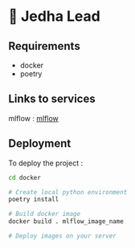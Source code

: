 # 🚀 Jedha Lead

## Requirements

- docker
- poetry

## Links to services

mlflow : [mlflow](https://huggingface.co/spaces/littlerobinson/mlflow)

## Deployment

To deploy the project :

```bash
cd docker

# Create local python environment
poetry install

# Build docker image
docker build . mlflow_image_name

# Deploy images on your server
```
